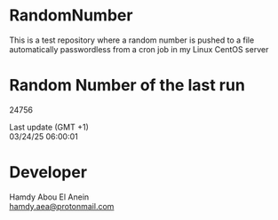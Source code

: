 # RandomNumber    
This is a test repository where a random number is pushed to a file automatically passwordless from a cron job in my Linux CentOS server    
# Random Number of the last run   
24756
      
Last update (GMT +1)    
03/24/25 06:00:01
# Developer    
Hamdy Abou El Anein   
hamdy.aea@protonmail.com
